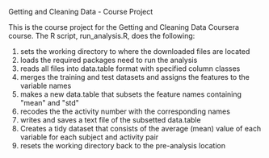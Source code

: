 Getting and Cleaning Data - Course Project

This is the course project for the Getting and Cleaning Data Coursera course. The R script, run_analysis.R, does the following:

1. sets the working directory to where the downloaded files are located
2. loads the required packages need to run the analysis
3. reads all files into data.table format with specified column classes
4. merges the training and test datasets and assigns the features to the variable names
5. makes a new data.table that subsets the feature names containing "mean" and "std" 
6. recodes the the activity number with the corresponding names
7. writes and saves a text file of the subsetted data.table
8. Creates a tidy dataset that consists of the average (mean) value of each variable for each subject and activity pair
9. resets the working directory back to the pre-analysis location

